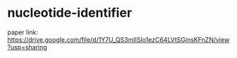 # nucleotide-identifier

paper link: https://drive.google.com/file/d/1Y7U_QS3mIlSIo1ezC64LVtSGjnsKFnZN/view?usp=sharing
